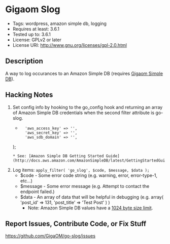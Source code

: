Gigaom Slog
===========

* Tags: wordpress, amazon simple db, logging
* Requires at least: 3.6.1
* Tested up to: 3.6.1
* License: GPLv2 or later
* License URI: http://www.gnu.org/licenses/gpl-2.0.html

Description
-----------

A way to log occurances to an Amazon Simple DB (requires [Gigaom Simple DB](http://github.com/GigaOM/go-simple-db/)).

Hacking Notes
-------------

1. Set config info by hooking to the go_config hook and returning an array of Amazon Simple DB credentials when the second filter attribute is go-slog.
	* ```array(
		'aws_access_key' => '',
		'aws_secret_key' => '',
		'aws_sdb_domain' => '',
	);
	```
	* See: [Amazon Simple DB Getting Started Guide](http://docs.aws.amazon.com/AmazonSimpleDB/latest/GettingStartedGuide/Welcome.html)
2. Log items: ```apply_filter( 'go_slog', $code, $message, $data );```
	* $code - Some error code string (e.g. warning, error, error-type-1, etc...)
	* $message - Some error message (e.g. Attempt to contact the endpoint failed.)
	* $data - An array of data that will be helpful in debugging (e.g. array( 'post_id' => 131, 'post_title' => 'Test Post' ) )
		* Note: Amazon Simple DB values have a [1024 byte size limit](http://docs.aws.amazon.com/AmazonSimpleDB/latest/DeveloperGuide/SDBLimits.html).

Report Issues, Contribute Code, or Fix Stuff
--------------------------------------------

https://github.com/GigaOM/go-slog/issues
